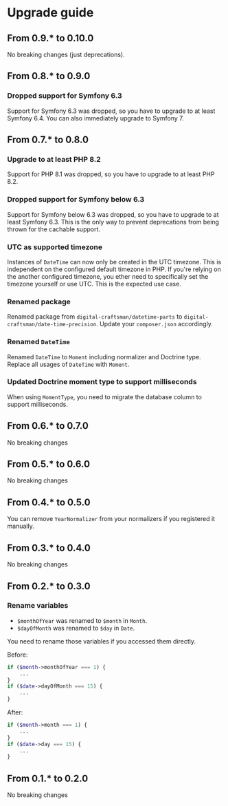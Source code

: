 # Upgrade guide

## From 0.9.* to 0.10.0

No breaking changes (just deprecations).

## From 0.8.* to 0.9.0

### Dropped support for Symfony 6.3

Support for Symfony 6.3 was dropped, so you have to upgrade to at least Symfony 6.4. You can also immediately upgrade to Symfony 7.

## From 0.7.* to 0.8.0

### Upgrade to at least PHP 8.2

Support for PHP 8.1 was dropped, so you have to upgrade to at least PHP 8.2.

### Dropped support for Symfony below 6.3

Support for Symfony below 6.3 was dropped, so you have to upgrade to at least Symfony 6.3. This is the only way to prevent deprecations from being thrown for the cachable support.

### UTC as supported timezone

Instances of `DateTime` can now only be created in the UTC timezone. This is independent on the configured default timezone in PHP. If you're relying on the another configured timezone, you ether need to specifically set the timezone yourself or use UTC. This is the expected use case.

### Renamed package

Renamed package from `digital-craftsman/datetime-parts` to `digital-craftsman/date-time-precision`. Update your `composer.json` accordingly.

### Renamed `DateTime`

Renamed `DateTime` to `Moment` including normalizer and Doctrine type. Replace all usages of `DateTime` with `Moment`.

### Updated Doctrine moment type to support milliseconds

When using `MomentType`, you need to migrate the database column to support milliseconds. 

## From 0.6.* to 0.7.0

No breaking changes

## From 0.5.* to 0.6.0

No breaking changes

## From 0.4.* to 0.5.0

You can remove `YearNormalizer` from your normalizers if you registered it manually.

## From 0.3.* to 0.4.0

No breaking changes

## From 0.2.* to 0.3.0

### Rename variables

- `$monthOfYear` was renamed to `$month` in `Month`.
- `$dayOfMonth` was renamed to `$day` in `Date`.

You need to rename those variables if you accessed them directly.

Before:

```php
if ($month->monthOfYear === 1) {
    ...
}
if ($date->dayOfMonth === 15) {
    ...
}
```

After:

```php
if ($month->month === 1) {
    ...
}
if ($date->day === 15) {
    ...
}
```

## From 0.1.* to 0.2.0

No breaking changes
